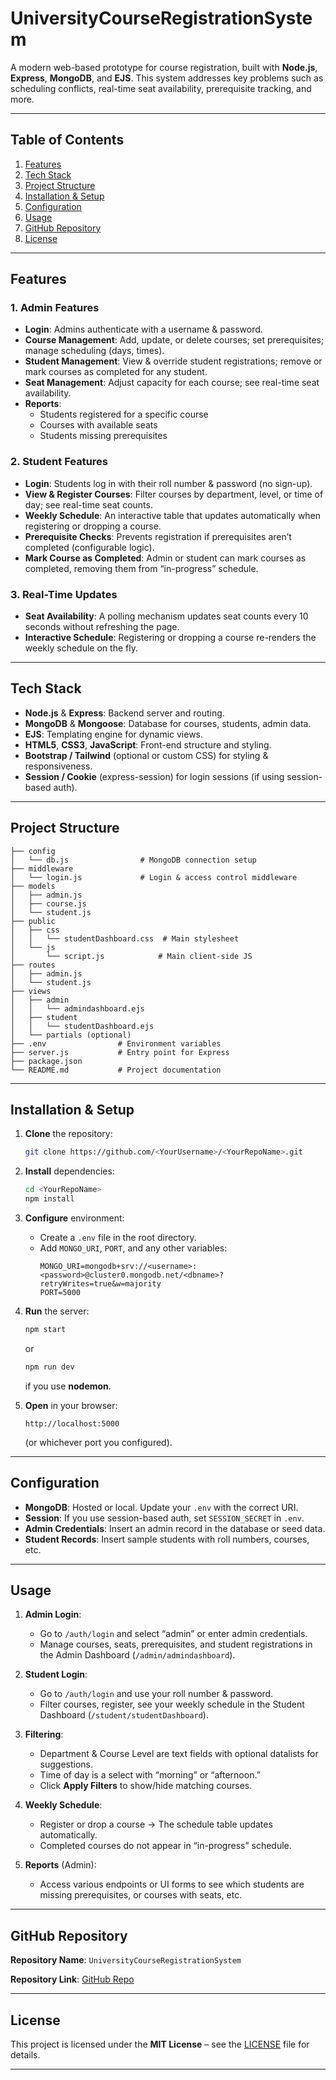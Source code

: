 # UniversityCourseRegistrationSystem

A modern web-based prototype for course registration, built with **Node.js**, **Express**, **MongoDB**, and **EJS**. This system addresses key problems such as scheduling conflicts, real-time seat availability, prerequisite tracking, and more.

---

## Table of Contents

1. [Features](#features)
2. [Tech Stack](#tech-stack)
3. [Project Structure](#project-structure)
4. [Installation & Setup](#installation--setup)
5. [Configuration](#configuration)
6. [Usage](#usage)
7. [GitHub Repository](#github-repository)
8. [License](#license)

---

## Features

### 1. **Admin Features**
- **Login**: Admins authenticate with a username & password.
- **Course Management**: Add, update, or delete courses; set prerequisites; manage scheduling (days, times).
- **Student Management**: View & override student registrations; remove or mark courses as completed for any student.
- **Seat Management**: Adjust capacity for each course; see real-time seat availability.
- **Reports**: 
  - Students registered for a specific course
  - Courses with available seats
  - Students missing prerequisites

### 2. **Student Features**
- **Login**: Students log in with their roll number & password (no sign-up).
- **View & Register Courses**: Filter courses by department, level, or time of day; see real-time seat counts.
- **Weekly Schedule**: An interactive table that updates automatically when registering or dropping a course.
- **Prerequisite Checks**: Prevents registration if prerequisites aren’t completed (configurable logic).
- **Mark Course as Completed**: Admin or student can mark courses as completed, removing them from “in-progress” schedule.

### 3. **Real-Time Updates**
- **Seat Availability**: A polling mechanism updates seat counts every 10 seconds without refreshing the page.
- **Interactive Schedule**: Registering or dropping a course re-renders the weekly schedule on the fly.

---

## Tech Stack

- **Node.js** & **Express**: Backend server and routing.
- **MongoDB** & **Mongoose**: Database for courses, students, admin data.
- **EJS**: Templating engine for dynamic views.
- **HTML5**, **CSS3**, **JavaScript**: Front-end structure and styling.
- **Bootstrap / Tailwind** (optional or custom CSS) for styling & responsiveness.
- **Session / Cookie** (express-session) for login sessions (if using session-based auth).

---

## Project Structure

```
├── config
│   └── db.js                # MongoDB connection setup
├── middleware
│   └── login.js             # Login & access control middleware
├── models
│   ├── admin.js
│   ├── course.js
│   └── student.js
├── public
│   ├── css
│   │   └── studentDashboard.css  # Main stylesheet
│   └── js
│       └── script.js            # Main client-side JS
├── routes
│   ├── admin.js
│   └── student.js
├── views
│   ├── admin
│   │   └── admindashboard.ejs
│   ├── student
│   │   └── studentDashboard.ejs
│   └── partials (optional)
├── .env                # Environment variables
├── server.js           # Entry point for Express
├── package.json
└── README.md           # Project documentation
```

---

## Installation & Setup

1. **Clone** the repository:
   ```bash
   git clone https://github.com/<YourUsername>/<YourRepoName>.git
   ```
2. **Install** dependencies:
   ```bash
   cd <YourRepoName>
   npm install
   ```
3. **Configure** environment:
   - Create a `.env` file in the root directory.
   - Add `MONGO_URI`, `PORT`, and any other variables:
     ```env
     MONGO_URI=mongodb+srv://<username>:<password>@cluster0.mongodb.net/<dbname>?retryWrites=true&w=majority
     PORT=5000
     ```
4. **Run** the server:
   ```bash
   npm start
   ```
   or
   ```bash
   npm run dev
   ```
   if you use **nodemon**.

5. **Open** in your browser:
   ```
   http://localhost:5000
   ```
   (or whichever port you configured).

---

## Configuration

- **MongoDB**: Hosted or local. Update your `.env` with the correct URI.
- **Session**: If you use session-based auth, set `SESSION_SECRET` in `.env`.
- **Admin Credentials**: Insert an admin record in the database or seed data.
- **Student Records**: Insert sample students with roll numbers, courses, etc.

---

## Usage

1. **Admin Login**:
   - Go to `/auth/login` and select “admin” or enter admin credentials.  
   - Manage courses, seats, prerequisites, and student registrations in the Admin Dashboard (`/admin/admindashboard`).

2. **Student Login**:
   - Go to `/auth/login` and use your roll number & password.
   - Filter courses, register, see your weekly schedule in the Student Dashboard (`/student/studentDashboard`).

3. **Filtering**:
   - Department & Course Level are text fields with optional datalists for suggestions.
   - Time of day is a select with “morning” or “afternoon.”
   - Click **Apply Filters** to show/hide matching courses.

4. **Weekly Schedule**:
   - Register or drop a course → The schedule table updates automatically.
   - Completed courses do not appear in “in-progress” schedule.

5. **Reports** (Admin):
   - Access various endpoints or UI forms to see which students are missing prerequisites, or courses with seats, etc.

---


## GitHub Repository

**Repository Name**: `UniversityCourseRegistrationSystem`

**Repository Link**: [GitHub Repo](https://github.com/YourUsername/YourRepoName)

---

## License
This project is licensed under the **MIT License** – see the [LICENSE](LICENSE) file for details.

---
